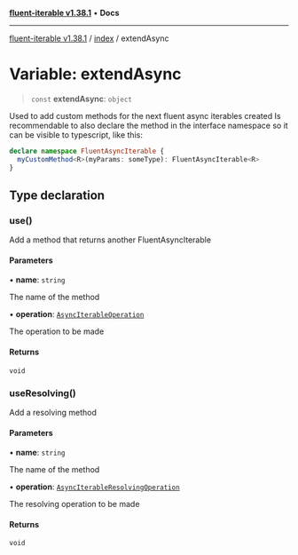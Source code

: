 [**fluent-iterable v1.38.1**](../../README.md) • **Docs**

***

[fluent-iterable v1.38.1](../../README.md) / [index](../README.md) / extendAsync

# Variable: extendAsync

> `const` **extendAsync**: `object`

Used to add custom methods for the next fluent async iterables created
Is recommendable to also declare the method in the interface namespace so it can be visible to typescript, like this:
```ts
declare namespace FluentAsyncIterable {
  myCustomMethod<R>(myParams: someType): FluentAsyncIterable<R>
}
```

## Type declaration

### use()

Add a method that returns another FluentAsyncIterable

#### Parameters

• **name**: `string`

The name of the method

• **operation**: [`AsyncIterableOperation`](../type-aliases/AsyncIterableOperation.md)

The operation to be made

#### Returns

`void`

### useResolving()

Add a resolving method

#### Parameters

• **name**: `string`

The name of the method

• **operation**: [`AsyncIterableResolvingOperation`](../type-aliases/AsyncIterableResolvingOperation.md)

The resolving operation to be made

#### Returns

`void`
